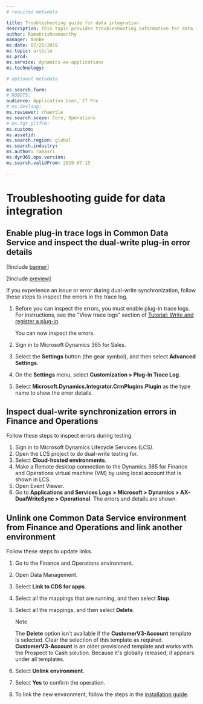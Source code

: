 ```yaml
---
# required metadata

title: Troubleshooting guide for data integration
description: This topic provides troubleshooting information for data integration between Microsoft Dynamics 365 for Finance and Operations and Common Data Service.
author: RamaKrishnamoorthy 
manager: AnnBe
ms.date: 07/25/2019
ms.topic: article
ms.prod: 
ms.service: dynamics-ax-applications
ms.technology: 

# optional metadata

ms.search.form: 
# ROBOTS: 
audience: Application User, IT Pro
# ms.devlang: 
ms.reviewer: rhaertle
ms.search.scope: Core, Operations
# ms.tgt_pltfrm: 
ms.custom: 
ms.assetid: 
ms.search.region: global
ms.search.industry: 
ms.author: ramasri
ms.dyn365.ops.version: 
ms.search.validFrom: 2019-07-15

---
```


# Troubleshooting guide for data integration

## Enable plug-in trace logs in Common Data Service and inspect the dual-write plug-in error details

[!include [banner](../includes/banner.md)]

[!include [preview](../includes/preview-banner.md)]

If you experience an issue or error during dual-write synchronization, follow these steps to inspect the errors in the trace log.

1. Before you can inspect the errors, you must enable plug-in trace logs. For instructions, see the "View trace logs" section of [Tutorial: Write and register a plug-in](https://docs.microsoft.com/powerapps/developer/common-data-service/tutorial-write-plug-in#view-trace-logs).

    You can now inspect the errors.

2. Sign in to Microsoft Dynamics 365 for Sales.
3. Select the **Settings** button (the gear symbol), and then select **Advanced Settings**.
4. On the **Settings** menu, select **Customization \> Plug-In Trace Log**.
5. Select **Microsoft.Dynamics.Integrator.CrmPlugins.Plugin** as the type name to show the error details.

## Inspect dual-write synchronization errors in Finance and Operations

Follow these steps to inspect errors during testing.

1. Sign in to Microsoft Dynamics Lifecycle Services (LCS).
2. Open the LCS project to do dual-write testing for.
3. Select **Cloud-hosted environments**.
4. Make a Remote desktop connection to the Dynamics 365 for Finance and Operations virtual machine (VM) by using local account that is shown in LCS.
5. Open Event Viewer. 
6. Go to **Applications and Services Logs \> Microsoft \> Dynamics \> AX-DualWriteSync \> Operational**. The errors and details are shown.

## Unlink one Common Data Service environment from Finance and Operations and link another environment

Follow these steps to update links.

1. Go to the Finance and Operations environment.
2. Open Data Management.
3. Select **Link to CDS for apps**.
4. Select all the mappings that are running, and then select **Stop**.
5. Select all the mappings, and then select **Delete**.

    > [!NOTE]
    > The **Delete** option isn't available if the **CustomerV3-Account** template is selected. Clear the selection of this template as required. **CustomerV3-Account** is an older provisioned template and works with the Prospect to Cash solution. Because it's globally released, it appears under all templates.

6. Select **Unlink environment**.
7. Select **Yes** to confirm the operation.
8. To link the new environment, follow the steps in the [installation guide](https://aka.ms/dualwrite-docs).

